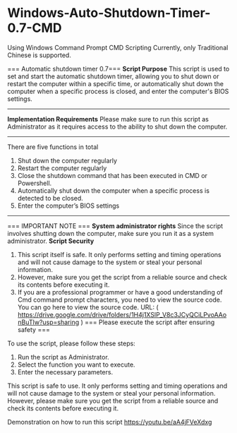 # Windows-Auto-Shutdown-Timer-0.7-CMD

Using Windows Command Prompt CMD Scripting
Currently, only Traditional Chinese is supported.

=== Automatic shutdown timer 0.7===
**Script Purpose**
This script is used to set and start the automatic shutdown timer, allowing you to shut down or restart the computer within a specific time, or automatically shut down the computer when a specific process is closed, and enter the computer's BIOS settings.
-------------------------------------------------- --------------------------
**Implementation Requirements**
Please make sure to run this script as Administrator as it requires access to the ability to shut down the computer.
-------------------------------------------------- --------------------------
There are five functions in total
1. Shut down the computer regularly
2. Restart the computer regularly
3. Close the shutdown command that has been executed in CMD or Powershell.
4. Automatically shut down the computer when a specific process is detected to be closed.
5. Enter the computer’s BIOS settings
-------------------------------------------------- --------------------------
=== IMPORTANT NOTE ===
**System administrator rights**
Since the script involves shutting down the computer, make sure you run it as a system administrator.
**Script Security**
1. This script itself is safe. It only performs setting and timing operations and will not cause damage to the system or steal your personal information.
2. However, make sure you get the script from a reliable source and check its contents before executing it.
3. If you are a professional programmer or have a good understanding of Cmd command prompt characters, you need to view the source code.
   You can go here to view the source code.
   URL: ( https://drive.google.com/drive/folders/1H4j1XSlP_V8c3JCyQCiLPvoAAonBuTlw?usp=sharing )
  === Please execute the script after ensuring safety ===

To use the script, please follow these steps:

1. Run the script as Administrator.
2. Select the function you want to execute.
3. Enter the necessary parameters.

This script is safe to use. It only performs setting and timing operations and will not cause damage to the system or steal your personal information.
However, please make sure you get the script from a reliable source and check its contents before executing it.

Demonstration on how to run this script https://youtu.be/aA4jFVeXdxg
